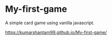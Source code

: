 # My-first-game
A simple card game using vanilla javascript.


https://kumarshantam99.github.io/My-first-game/
